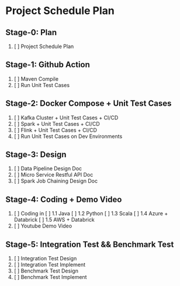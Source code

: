 # Project Schedule Plan
## Stage-0: Plan 
1. [ ] Project Schedule Plan 

## Stage-1: Github Action
1. [ ] Maven Compile 
2. [ ] Run Unit Test Cases 

## Stage-2: Docker Compose + Unit Test Cases
1. [ ] Kafka Cluster + Unit Test Cases + CI/CD
2. [ ] Spark + Unit Test Cases + CI/CD
3. [ ] Flink + Unit Test Cases + CI/CD
4. [ ] Run Unit Test Cases on Dev Environments 

## Stage-3: Design 
1. [ ] Data Pipeline Design Doc 
2. [ ] Micro Service Restful API Doc
3. [ ] Spark Job Chaining Design Doc 

## Stage-4: Coding + Demo Video 
1. [ ] Coding in 
   [ ] 1.1 Java
   [ ] 1.2 Python 
   [ ] 1.3 Scala 
   [ ] 1.4 Azure + Databrick 
   [ ] 1.5 AWS + Databrick 
2. [ ] Youtube Demo Video 

## Stage-5: Integration Test && Benchmark Test 
1. [ ] Integration Test Design
2. [ ] Integration Test Implement 
3. [ ] Benchmark Test Design 
4. [ ] Benchmark Test Implement 